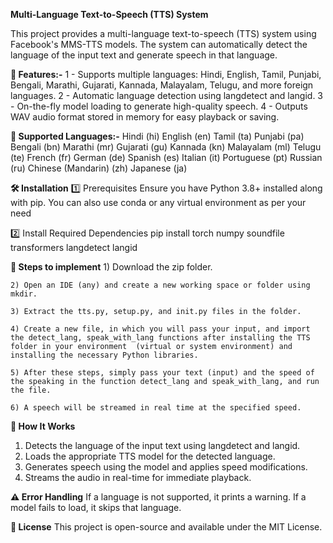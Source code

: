 **Multi-Language Text-to-Speech (TTS) System**

This project provides a multi-language text-to-speech (TTS) system using Facebook's MMS-TTS models. The system can automatically detect the language of the input text and generate speech in that language.

**🚀 Features:-**
   1 - Supports multiple languages: Hindi, English, Tamil, Punjabi, Bengali, Marathi, Gujarati, Kannada, Malayalam, Telugu, and more foreign languages.
   2 - Automatic language detection using langdetect and langid.
   3 - On-the-fly model loading to generate high-quality speech.
   4 - Outputs WAV audio format stored in memory for easy playback or saving.

**📌 Supported Languages:-**
    Hindi (hi)
    English (en)
    Tamil (ta)
    Punjabi (pa)
    Bengali (bn)
    Marathi (mr)
    Gujarati (gu)
    Kannada (kn)
    Malayalam (ml)
    Telugu (te)
    French (fr)
    German (de)
    Spanish (es)
    Italian (it)
    Portuguese (pt)
    Russian (ru)
    Chinese (Mandarin) (zh)
    Japanese (ja)


**🛠 Installation**
1️⃣ Prerequisites
    Ensure you have Python 3.8+ installed along with pip.
    You can also use conda or any virtual environment as per your need

2️⃣ Install Required Dependencies
    pip install torch numpy soundfile transformers langdetect langid



**📜 Steps to implement**
    1) Download the zip folder.

    2) Open an IDE (any) and create a new working space or folder using mkdir.

    3) Extract the tts.py, setup.py, and init.py files in the folder.

    4) Create a new file, in which you will pass your input, and import the detect_lang, speak_with_lang functions after installing the TTS folder in your environment  (virtual or system environment) and installing the necessary Python libraries.

    5) After these steps, simply pass your text (input) and the speed of the speaking in the function detect_lang and speak_with_lang, and run the file.

    6) A speech will be streamed in real time at the specified speed.


**📌 How It Works**
   1) Detects the language of the input text using langdetect and langid.
   2) Loads the appropriate TTS model for the detected language.
   3) Generates speech using the model and applies speed modifications.
   4) Streams the audio in real-time for immediate playback.




**⚠️ Error Handling**
If a language is not supported, it prints a warning.
If a model fails to load, it skips that language.

**📜 License**
This project is open-source and available under the MIT License.

